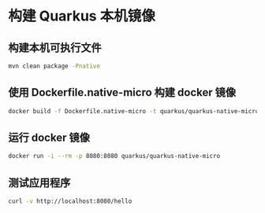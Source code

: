 # 构建 Quarkus 本机镜像

## 构建本机可执行文件

```bash
mvn clean package -Pnative
```

## 使用 Dockerfile.native-micro 构建 docker 镜像

```bash
docker build -f Dockerfile.native-micro -t quarkus/quarkus-native-micro .
```

## 运行 docker 镜像

```bash
docker run -i --rm -p 8080:8080 quarkus/quarkus-native-micro
```

## 测试应用程序

```bash
curl -v http://localhost:8080/hello
```